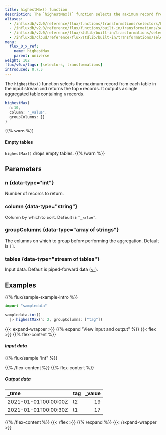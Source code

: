 ```yaml
---
title: highestMax() function
description: The `highestMax()` function selects the maximum record from each table in the input stream and returns the top `n` records.
aliases:
  - /influxdb/v2.0/reference/flux/functions/transformations/selectors/highestmax
  - /influxdb/v2.0/reference/flux/functions/built-in/transformations/selectors/highestmax/
  - /influxdb/v2.0/reference/flux/stdlib/built-in/transformations/selectors/highestmax/
  - /influxdb/cloud/reference/flux/stdlib/built-in/transformations/selectors/highestmax/
menu:
  flux_0_x_ref:
    name: highestMax
    parent: universe
weight: 102
flux/v0.x/tags: [selectors, transformations]
introduced: 0.7.0
---
```


The `highestMax()` function selects the maximum record from each table in the input stream and returns the top `n` records.
It outputs a single aggregated table containing `n` records.

```js
highestMax(
  n:10,
  column: "_value",
  groupColumns: []
)
```

{{% warn %}}
#### Empty tables
`highestMax()` drops empty tables.
{{% /warn %}}

## Parameters

### n {data-type="int"}
Number of records to return.

### column {data-type="string"}
Column by which to sort.
Default is `"_value"`.

### groupColumns {data-type="array of strings"}
The columns on which to group before performing the aggregation.
Default is `[]`.

### tables {data-type="stream of tables"}
Input data.
Default is piped-forward data ([`<-`](/flux/v0.x/spec/expressions/#pipe-expressions)).

## Examples
{{% flux/sample-example-intro %}}

```js
import "sampledata"

sampledata.int()
  |> highestMax(n: 2, groupColumns: ["tag"])
```

{{< expand-wrapper >}}
{{% expand "View input and output" %}}
{{< flex >}}
{{% flex-content %}}

##### Input data
{{% flux/sample "int" %}}

{{% /flex-content %}}
{{% flex-content %}}

##### Output data
| _time                | tag | _value |
| :------------------- | :-- | -----: |
| 2021-01-01T00:00:00Z | t2  |     19 |
| 2021-01-01T00:00:30Z | t1  |     17 |

{{% /flex-content %}}
{{< /flex >}}
{{% /expand %}}
{{< /expand-wrapper >}}

